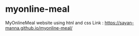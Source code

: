# myonline-meal
MyOnlineMeal website using htnl and css
Link : https://sayan-manna.github.io/myonline-meal/
